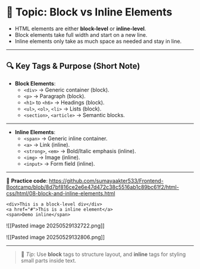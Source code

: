 # 📄 Topic: Block vs Inline Elements

- HTML elements are either **block-level** or **inline-level**.    
- Block elements take full width and start on a new line.    
- Inline elements only take as much space as needed and stay in line.    

---

## 🔍 Key Tags & Purpose (Short Note)

- **Block Elements**:    
    - `<div>` → Generic container (block).        
    - `<p>` → Paragraph (block).        
    - `<h1>` to `<h6>` → Headings (block).        
    - `<ul>`, `<ol>`, `<li>` → Lists (block).        
    - `<section>`, `<article>` → Semantic blocks.
---
- **Inline Elements**:    
    - `<span>` → Generic inline container.        
    - `<a>` → Link (inline).        
    - `<strong>`, `<em>` → Bold/Italic emphasis (inline).        
    - `<img>` → Image (inline).        
    - `<input>` → Form field (inline).        

---

🔗 **Practice code**: https://github.com/sumayaakter533/Frontend-Bootcamp/blob/8d7bf816ce2e6e47d472c38c5516ab1c89bc61f2/html-css/html/08-block-and-inline-elements.html

```ad-todo
<div>This is a block-level div</div>
<a href="#">This is a inline element</a> 
<span>Demo inline</span>
```

![[Pasted image 20250529132722.png]]

![[Pasted image 20250529132806.png]]

---

> 🧠 _Tip_: Use **block** tags to structure layout, and **inline** tags for styling small parts inside text.